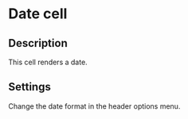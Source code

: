 # Date cell

## Description

This cell renders a date.

## Settings

Change the date format in the header options menu.
